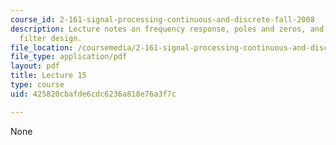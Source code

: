 ```yaml
---
course_id: 2-161-signal-processing-continuous-and-discrete-fall-2008
description: Lecture notes on frequency response, poles and zeros, and FIR low-pass
  filter design.
file_location: /coursemedia/2-161-signal-processing-continuous-and-discrete-fall-2008/425820cbafde6cdc6236a818e76a3f7c_lecture_15.pdf
file_type: application/pdf
layout: pdf
title: Lecture 15
type: course
uid: 425820cbafde6cdc6236a818e76a3f7c

---
```

None